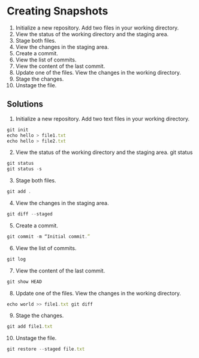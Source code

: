 # Creating Snapshots

1. Initialize a new repository. Add two files in your working directory.  
2. View the status of the working directory and the staging area. 
3. Stage both files.  
4. View the changes in the staging area.  
5. Create a commit.  
6. View the list of commits.  
7. View the content of the last commit.  
8. Update one of the files. View the changes in the working directory. 
9. Stage the changes.  
10. Unstage the file.  

## Solutions
1.  Initialize a new repository. Add two text files in your working directory.  
```javascript
git init  
echo hello > file1.txt 
echo hello > file2.txt 
```
2.  View the status of the working directory and the staging area.  git status  
```javascript
git status 
git status -s
```

3. Stage both files. 
```javascript
git add .
```

4. View the changes in the staging area.  
```javascript
git diff --staged 
```

5. Create a commit.  
```javascript
git commit -m “Initial commit.” 
```   

6. View the list of commits.   
```javascript
git log
```      

7. View the content of the last commit.   
```javascript
git show HEAD 
```   

8. Update one of the files. View the changes in the working directory.   
```javascript
echo world >> file1.txt git diff
```   

9. Stage the changes. 
```javascript
git add file1.txt
```   

10. Unstage the file.
```javascript
git restore --staged file.txt
```
